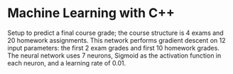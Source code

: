 # Machine Learning with C++

Setup to predict a final course grade; the course structure is 4 exams and 20 homework assignments. This network performs gradient descent on 12 input parameters: the first 2 exam grades and first 10 homework grades. The neural network uses 7 neurons, Sigmoid as the activation function in each neuron, and a learning rate of 0.01.
